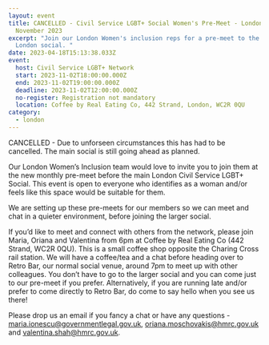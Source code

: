 ```yaml
---
layout: event
title: CANCELLED - Civil Service LGBT+ Social Women's Pre-Meet - London -
  November 2023
excerpt: "Join our London Women's inclusion reps for a pre-meet to the regular
  London social. "
date: 2023-04-18T15:13:38.033Z
event:
  host: Civil Service LGBT+ Network
  start: 2023-11-02T18:00:00.000Z
  end: 2023-11-02T19:00:00.000Z
  deadline: 2023-11-02T12:00:00.000Z
  no-register: Registration not mandatory
  location: Coffee by Real Eating Co, 442 Strand, London, WC2R 0QU
category:
  - london
---
```

C﻿ANCELLED - Due to unforseen circumstances this has had to be cancelled. The main social is still going ahead as planned.

Our London Women’s Inclusion team would love to invite you to join them at the new monthly pre-meet before the main London Civil Service LGBT+ Social. This event is open to everyone who identifies as a woman and/or feels like this space would be suitable for them.

We are setting up these pre-meets for our members so we can meet and chat in a quieter environment, before joining the larger social. 

If you’d like to meet and connect with others from the network, please join Maria, Oriana and Valentina from 6pm at Coffee by Real Eating Co (442 Strand, WC2R 0QU). This is a small coffee shop opposite the Charing Cross rail station. We will have a coffee/tea and a chat before heading over to Retro Bar, our normal social venue, around 7pm to meet up with other colleagues. You don’t have to go to the larger social and you can come just to our pre-meet if you prefer. Alternatively, if you are running late and/or prefer to come directly to Retro Bar, do come to say hello when you see us there!

Please drop us an email if you fancy a chat or have any questions - [maria.ionescu@governmentlegal.gov.uk](maria.ionescu@governmentlegal.gov.uk), [oriana.moschovakis@hmrc.gov.uk](oriana.moschovakis@hmrc.gov.uk) and [valentina.shah@hmrc.gov.uk](valentina.shah@hmrc.gov.uk).